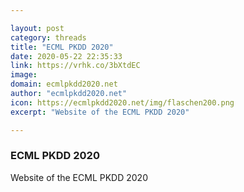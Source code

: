 ```yaml
---

layout: post
category: threads
title: "ECML PKDD 2020"
date: 2020-05-22 22:35:33
link: https://vrhk.co/3bXtdEC
image: 
domain: ecmlpkdd2020.net
author: "ecmlpkdd2020.net"
icon: https://ecmlpkdd2020.net/img/flaschen200.png
excerpt: "Website of the ECML PKDD 2020"

---
```


### ECML PKDD 2020

Website of the ECML PKDD 2020
